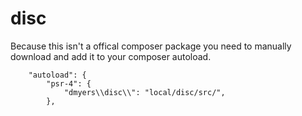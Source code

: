 # disc

Because this isn't a offical composer package you need to manually download and add it to your composer autoload.

```
    "autoload": {
        "psr-4": {
            "dmyers\\disc\\": "local/disc/src/",
        },
```